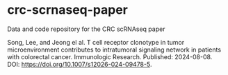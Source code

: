 # crc-scrnaseq-paper
Data and code repository for the CRC scRNAseq paper

Song, Lee, and Jeong el al. T cell receptor clonotype in tumor microenvironment contributes to intratumoral signaling network in patients with colorectal cancer. Immunologic Research. Published: 2024-08-08. DOI: https://doi.org/10.1007/s12026-024-09478-5.

